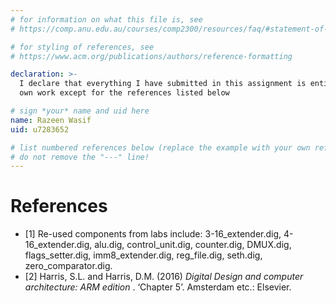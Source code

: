 ```yaml
---
# for information on what this file is, see
# https://comp.anu.edu.au/courses/comp2300/resources/faq/#statement-of-originality

# for styling of references, see
# https://www.acm.org/publications/authors/reference-formatting

declaration: >-
  I declare that everything I have submitted in this assignment is entirely my
  own work except for the references listed below

# sign *your* name and uid here
name: Razeen Wasif
uid: u7283652

# list numbered references below (replace the example with your own references) 
# do not remove the "---" line!
---
```

# References

- [1] Re-used components from labs include: 3-16_extender.dig, 4-16_extender.dig, alu.dig, control_unit.dig, counter.dig, DMUX.dig, flags_setter.dig, imm8_extender.dig, reg_file.dig, seth.dig, zero_comparator.dig.
- [2] Harris, S.L. and Harris, D.M. (2016)  *Digital Design and computer architecture: ARM edition* . ‘Chapter 5’. Amsterdam etc.: Elsevier.
